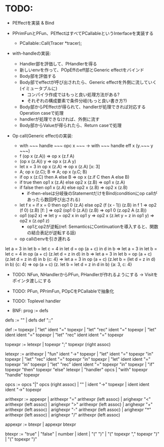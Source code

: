 # TODO:
- PEffectを実装 & Bind
- PPrimFunとPFun、PEffectはすべてPCallableというInterfaceを実装する
    - PCallable::Call(Tracer \*tracer);

- with-handleの実装:
    - Handler部を評価して、PHandlerを得る
    - 新しいenvを作って、POpEffのeff部とGeneric effectをバインド
    - Body部を評価する
    - Body部でeffectが呼び出されたら、Generic effectを外側に流していく(イミュータブルに)
        - コンパイラ作成ではもっと良い処理方法がある?
        - それぞれの構成要素で条件分岐(もっと良い書き方?)
    - Body部からPEffectが得られて、handlerが処理できれば対応するOperation caseで処理
    - handlerが処理できなければ、外側に流す
    - Body部からValueが得られたら、Return caseで処理

- Op call(Generic effect)の実装:
    - with ~~~ handle ~~~ opc x ~~~ -> with ~~~ handle eff x (y.~~~ y ~~~)
    - f (op x (z.A)) => op x (z.f A)
    - (op x (z.A)) y => op x (z.A y)
    - let x = 3 in op x (z.A) => op x (z.A) [x: 3]
    - A; op x (z.C); B => A; op x (y.C; B)
    - if op x (z.C) then A else B => op x (z.if C then A else B)
    - if true then op1 x (z.A) else op2 x (z.B) => op1 x (z.A)
    - if false then op1 x (z.A) else op2 x (z.B) => op2 x (z.B)
        - if-then-elseは分岐後のStatementだけをBind(conditionにop callがあったら数回呼び出される)
    - let f x = if x = 0 then op1 0 (z.A) else op2 (f (x - 1)) (z.B) in f 1
                => op2 (f 0) (z.B) [f: <fun>] => op2 (op1 0 (z.A)) (z.B)
                => op1 0 (z.op2 A (z.B))
    - op1 (op2 x) => let y = op2 x in op1 y
                  => op2 x (z.let y = z in op1 y)
                  => op2 x (z.op1 z)
        - op1とop2が逆転(ref: SemanticsにContinuationを導入すると、関数の結合表記が逆転する話)
    - op callのenvを引き連れる

let a = 3
in
    let b =
        let c = 4
        in
            let d = op (a + c)
            in d
    in
        b
=>
let a = 3
in
    let b =
        let c = 4
        in
            op (a + c) (z.let d = z in d)
    in
        b
=>
let a = 3
in
    let b = op (a + c) (z.let d = z in d)
    in
        b
{c: 4}
=>
let a = 3
in
    op (a + c) (z.let b = (let d = z in d) in b)
{c: 4}
=>
op (a + c) (z.
    let b = 
        let d = z
        in d
    in b)
{a: 3, c: 4}


- TODO: NFun, NHandlerからPFun, PHandlerが作れるようにする
    -> Visitをポインタ渡しにする
- TODO: PFun, PPrimFun, POpCをPCallableで抽象化
- TODO: Toplevel handler

- BNF:
prog := defs

defs := ""
    | defs def ";;"

def := topexpr
    | "let" ident "=" topexpr
    | "let" "rec" ident "=" topexpr
    | "let" ident ident "=" topexpr
    | "let" "rec" ident ident "=" topexpr

topexpr := letexpr
    | topexpr ";" topexpr (right assoc)

letexpr := arithexpr
    | "fun" ident "->" topexpr
    | "let" ident "=" topexpr "in" topexpr
    | "let" "rec" ident "=" topexpr "in" topexpr
    | "let" ident ident "=" topexpr "in" topexpr
    | "let" "rec" ident ident "=" topexpr "in" topexpr
    | "if" topexpr "then" topexpr "else" letexpr
    | "handler" opcs
    | "with" topexpr "handle" topexpr

opcs := opcs "|" opcs (right assoc)
    | ""
    | ident "->" topexpr
    | ident ident ident "->" topexpr

arithexpr := appexpr
    | arithexpr "=" arithexpr (left assoc)
    | arighexpr "<" arithexpr (left assoc)
    | arighexpr ">" arithexpr (left assoc)
    | arighexpr "+" arithexpr (left assoc)
    | arighexpr "-" arithexpr (left assoc)
    | arighexpr "*" arithexpr (left assoc)
    | arighexpr "/" arithexpr (left assoc)

appexpr := btexpr
    | appexpr btexpr

btexpr := "true"
    | "false"
    | number
    | ident
    | "(" ")"
    | "(" topexpr "," topexpr ")"
    | "(" topexpr ")"

